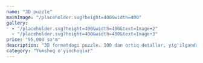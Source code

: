 ```yaml
---
name: "3D puzzle"
mainImage: "/placeholder.svg?height=400&width=400"
gallery:
  - "/placeholder.svg?height=400&width=400&text=Image+2"
  - "/placeholder.svg?height=400&width=400&text=Image+3"
price: "95,000 so'm"
description: "3D formatdagi puzzle. 100 dan ortiq detallar, yig'ilganda chiroyli model hosil bo'ladi. Bolaning fazoviy tasavvurini rivojlantiradi."
category: "Yumshoq o'yinchoqlar"
---
```


